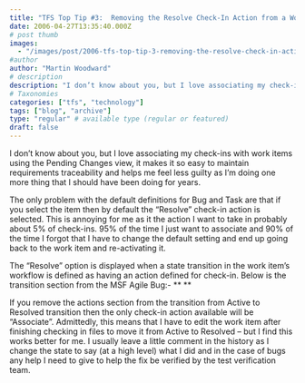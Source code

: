 ```yaml
---
title: "TFS Top Tip #3:  Removing the Resolve Check-In Action from a Work Item"
date: 2006-04-27T13:35:40.000Z
# post thumb
images:
  - "/images/post/2006-tfs-top-tip-3-removing-the-resolve-check-in-action-from-a-work-item.jpg"
#author
author: "Martin Woodward"
# description
description: "I don’t know about you, but I love associating my check-ins with work items using the Pending Changes view, it makes it so easy to maintain."
# Taxonomies
categories: ["tfs", "technology"]
tags: ["blog", "archive"]
type: "regular" # available type (regular or featured)
draft: false
---
```


I don’t know about you, but I love associating my check-ins with work items using the Pending Changes view, it makes it so easy to maintain requirements traceability and helps me feel less guilty as I’m doing one more thing that I should have been doing for years.

The only problem with the default definitions for Bug and Task are that if you select the item then by default the “Resolve” check-in action is selected. This is annoying for me as it the action I want to take in probably about 5% of check-ins. 95% of the time I just want to associate and 90% of the time I forgot that I have to change the default setting and end up going back to the work item and re-activating it.

The “Resolve” option is displayed when a state transition in the work item’s workflow is defined as having an action defined for check-in. Below is the transition section from the MSF Agile Bug:-
<TRANSITION from="Active" to="Resolved">
<REASONS>
<DEFAULTREASON value="Fixed" />
<REASON value="Deferred" />
<REASON value="Duplicate" />
<REASON value="As Designed" />
<REASON value="Unable to Reproduce" />
<REASON value="Obsolete" />
</REASONS>
<FIELDS>
<FIELD refname="System.AssignedTo">
<COPY from="field" field="System.CreatedBy" />
</FIELD>
<FIELD refname="Microsoft.VSTS.Common.ActivatedDate">
<READONLY />
</FIELD>
<FIELD refname="Microsoft.VSTS.Common.ActivatedBy">
<READONLY />
</FIELD>
<FIELD refname="Microsoft.VSTS.Common.ResolvedBy">
<COPY from="currentuser" />
<VALIDUSER />
<REQUIRED />
</FIELD>
<FIELD refname="Microsoft.VSTS.Common.ResolvedDate">
<SERVERDEFAULT from="clock" />
</FIELD>
</FIELDS>
** <ACTIONS>
<ACTION value="Microsoft.VSTS.Actions.Checkin" />
</ACTIONS>**
</TRANSITION>

If you remove the actions section from the transition from Active to Resolved transition then the only check-in action available will be “Associate”. Admittedly, this means that I have to edit the work item after finishing checking in files to move it from Active to Resolved – but I find this works better for me. I usually leave a little comment in the history as I change the state to say (at a high level) what I did and in the case of bugs any help I need to give to help the fix be verified by the test verification team.
